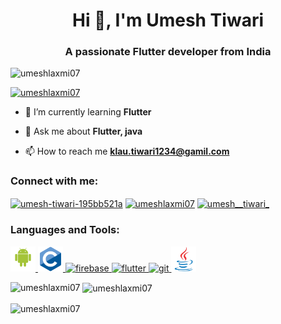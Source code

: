 <h1 align="center">Hi 👋, I'm Umesh Tiwari</h1>
<h3 align="center">A passionate Flutter developer from India</h3>

<p align="left"> <img src="https://komarev.com/ghpvc/?username=umeshlaxmi07&label=Profile%20views&color=0e75b6&style=flat" alt="umeshlaxmi07" /> </p>

<p align="left"> <a href="https://github.com/ryo-ma/github-profile-trophy"><img src="https://github-profile-trophy.vercel.app/?username=umeshlaxmi07" alt="umeshlaxmi07" /></a> </p>

- 🌱 I’m currently learning **Flutter**

- 💬 Ask me about **Flutter, java**

- 📫 How to reach me **klau.tiwari1234@gamil.com**

<h3 align="left">Connect with me:</h3>
<p align="left">
<a href="https://linkedin.com/in/umesh-tiwari-195bb521a" target="blank"><img align="center" src="https://raw.githubusercontent.com/rahuldkjain/github-profile-readme-generator/master/src/images/icons/Social/linked-in-alt.svg" alt="umesh-tiwari-195bb521a" height="30" width="40" /></a>
<a href="https://fb.com/umeshlaxmi07" target="blank"><img align="center" src="https://raw.githubusercontent.com/rahuldkjain/github-profile-readme-generator/master/src/images/icons/Social/facebook.svg" alt="umeshlaxmi07" height="30" width="40" /></a>
<a href="https://instagram.com/umesh__tiwari_" target="blank"><img align="center" src="https://raw.githubusercontent.com/rahuldkjain/github-profile-readme-generator/master/src/images/icons/Social/instagram.svg" alt="umesh__tiwari_" height="30" width="40" /></a>
</p>

<h3 align="left">Languages and Tools:</h3>
<p align="left"> <a href="https://developer.android.com" target="_blank"> <img src="https://raw.githubusercontent.com/devicons/devicon/master/icons/android/android-original-wordmark.svg" alt="android" width="40" height="40"/> </a> <a href="https://www.cprogramming.com/" target="_blank"> <img src="https://raw.githubusercontent.com/devicons/devicon/master/icons/c/c-original.svg" alt="c" width="40" height="40"/> </a> <a href="https://firebase.google.com/" target="_blank"> <img src="https://www.vectorlogo.zone/logos/firebase/firebase-icon.svg" alt="firebase" width="40" height="40"/> </a> <a href="https://flutter.dev" target="_blank"> <img src="https://www.vectorlogo.zone/logos/flutterio/flutterio-icon.svg" alt="flutter" width="40" height="40"/> </a> <a href="https://git-scm.com/" target="_blank"> <img src="https://www.vectorlogo.zone/logos/git-scm/git-scm-icon.svg" alt="git" width="40" height="40"/> </a> <a href="https://www.java.com" target="_blank"> <img src="https://raw.githubusercontent.com/devicons/devicon/master/icons/java/java-original.svg" alt="java" width="40" height="40"/> </a> </p>

<p><img align="left" src="https://github-readme-stats.vercel.app/api/top-langs?username=umeshlaxmi07&show_icons=true&locale=en&layout=compact" alt="umeshlaxmi07" /></p>

<p>&nbsp;<img align="center" src="https://github-readme-stats.vercel.app/api?username=umeshlaxmi07&show_icons=true&locale=en" alt="umeshlaxmi07" /></p>

<p><img align="center" src="https://github-readme-streak-stats.herokuapp.com/?user=umeshlaxmi07&" alt="umeshlaxmi07" /></p>
